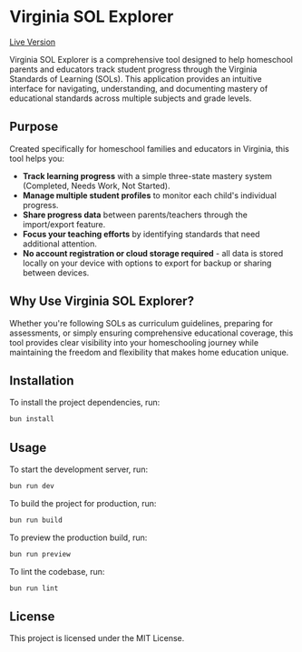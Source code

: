 # Virginia SOL Explorer

[Live Version](https://clates.github.io/v-sol-explorer/)

Virginia SOL Explorer is a comprehensive tool designed to help homeschool parents and educators track student progress through the Virginia Standards of Learning (SOLs). This application provides an intuitive interface for navigating, understanding, and documenting mastery of educational standards across multiple subjects and grade levels.

## Purpose

Created specifically for homeschool families and educators in Virginia, this tool helps you:

* **Track learning progress** with a simple three-state mastery system (Completed, Needs Work, Not Started).
* **Manage multiple student profiles** to monitor each child's individual progress.
* **Share progress data** between parents/teachers through the import/export feature.
* **Focus your teaching efforts** by identifying standards that need additional attention.
* **No account registration or cloud storage required** - all data is stored locally on your device with options to export for backup or sharing between devices.

## Why Use Virginia SOL Explorer?

Whether you're following SOLs as curriculum guidelines, preparing for assessments, or simply ensuring comprehensive educational coverage, this tool provides clear visibility into your homeschooling journey while maintaining the freedom and flexibility that makes home education unique.

## Installation

To install the project dependencies, run:

```sh
bun install
```

## Usage

To start the development server, run:

```sh
bun run dev
```

To build the project for production, run:

```sh
bun run build
```

To preview the production build, run:

```sh
bun run preview
```

To lint the codebase, run:

```sh
bun run lint
```

## License

This project is licensed under the MIT License.
